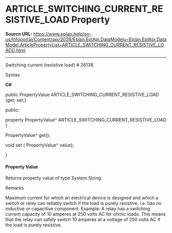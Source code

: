 # ARTICLE_SWITCHING_CURRENT_RESISTIVE_LOAD Property

**Source URL:** https://www.eplan.help/en-us/Infoportal/Content/api/2026/Eplan.EplApi.DataModelu~Eplan.EplApi.DataModel.ArticlePropertyList~ARTICLE_SWITCHING_CURRENT_RESISTIVE_LOAD().html

---

Switching current (resistive load) # 26138.

Syntax

**C#**



public PropertyValue ARTICLE_SWITCHING_CURRENT_RESISTIVE_LOAD {get; set;}

public:

property PropertyValue^ ARTICLE_SWITCHING_CURRENT_RESISTIVE_LOAD {

   PropertyValue^ get();

   void set (    PropertyValue^ value);

}


#### Property Value

Returns property value of type System.String.

Remarks

Maximum current for which an electrical device is designed and which a switch or relay can reliably switch if the load is purely resistive, i.e. has no inductive or capacitive component. Example: A relay has a switching current capacity of 10 amperes at 250 volts AC for ohmic loads. This means that the relay can safely switch 10 amperes at a voltage of 250 volts AC if the load is purely resistive.
